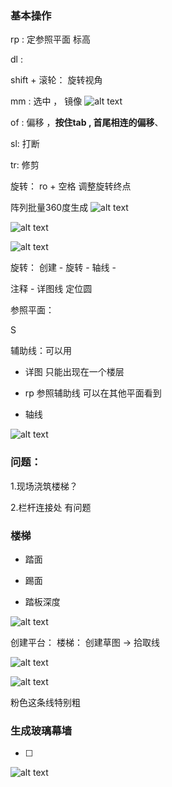 




### 基本操作

rp : 定参照平面 标高

dl : 

shift + 滚轮： 旋转视角

mm : 选中 ， 镜像
![alt text](image-5.png)


of : 偏移 ，**按住tab  , 首尾相连的偏移**、



sl: 打断

tr: 修剪

旋转： ro   + 空格 调整旋转终点

阵列批量360度生成
![alt text](image-7.png)

![alt text](image-6.png)


![alt text](image.png)

旋转： 创建 - 旋转  - 轴线  - 



注释 - 详图线 定位圆

参照平面：



S

辅助线：可以用

- 详图  只能出现在一个楼层

 
- rp 参照辅助线 可以在其他平面看到

- 轴线





![alt text](image-1.png)



### 问题：
1.现场浇筑楼梯？


2.栏杆连接处 有问题




### 楼梯


- 踏面

- 踢面

- 踏板深度


![alt text](image-2.png)

创建平台：
楼梯：
创建草图 ->
拾取线


![alt text](image-3.png)

![alt text](image-4.png)



粉色这条线特别粗


### 生成玻璃幕墙

- [ ] 

![alt text](image-8.png)